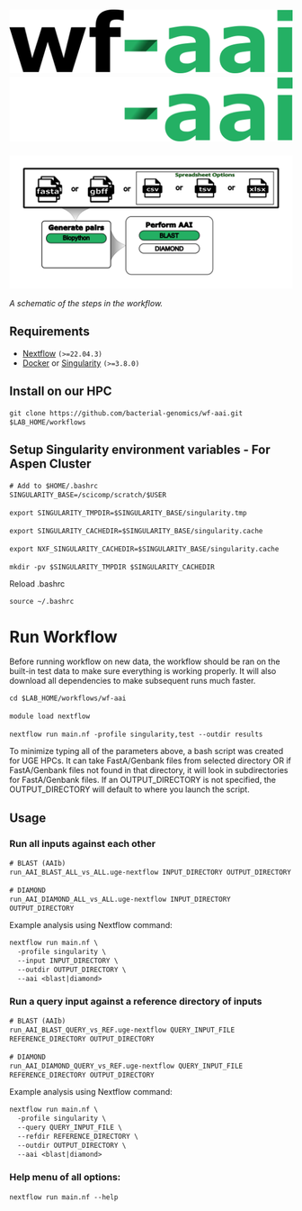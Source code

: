 # ![wf-aai](images/wf-aai_logo_light.png#gh-light-mode-only) ![wf-aai](images/wf-aai_logo_dark.png#gh-dark-mode-only)

![workflow](images/wf-aai_workflow.png)

_A schematic of the steps in the workflow._

## Requirements

- [Nextflow](https://www.nextflow.io/docs/latest/getstarted.html#installation) `(>=22.04.3)`
- [Docker](https://docs.docker.com/engine/installation/) or [Singularity](https://www.sylabs.io/guides/3.0/user-guide/) `(>=3.8.0)`

## Install on our HPC

```
git clone https://github.com/bacterial-genomics/wf-aai.git $LAB_HOME/workflows
```

## Setup Singularity environment variables - For Aspen Cluster

```
# Add to $HOME/.bashrc
SINGULARITY_BASE=/scicomp/scratch/$USER

export SINGULARITY_TMPDIR=$SINGULARITY_BASE/singularity.tmp

export SINGULARITY_CACHEDIR=$SINGULARITY_BASE/singularity.cache

export NXF_SINGULARITY_CACHEDIR=$SINGULARITY_BASE/singularity.cache

mkdir -pv $SINGULARITY_TMPDIR $SINGULARITY_CACHEDIR
```

Reload .bashrc

```
source ~/.bashrc
```

# Run Workflow

Before running workflow on new data, the workflow should be ran on the built-in test data to make sure everything is working properly. It will also download all dependencies to make subsequent runs much faster.

```
cd $LAB_HOME/workflows/wf-aai

module load nextflow

nextflow run main.nf -profile singularity,test --outdir results
```

To minimize typing all of the parameters above, a bash script was created for UGE HPCs. It can take FastA/Genbank files from selected directory OR if FastA/Genbank files not found in that directory, it will look in subdirectories for FastA/Genbank files. If an OUTPUT_DIRECTORY is not specified, the OUTPUT_DIRECTORY will default to where you launch the script.

## Usage

### Run all inputs against each other

```
# BLAST (AAIb)
run_AAI_BLAST_ALL_vs_ALL.uge-nextflow INPUT_DIRECTORY OUTPUT_DIRECTORY

# DIAMOND
run_AAI_DIAMOND_ALL_vs_ALL.uge-nextflow INPUT_DIRECTORY OUTPUT_DIRECTORY
```

Example analysis using Nextflow command:

```
nextflow run main.nf \
  -profile singularity \
  --input INPUT_DIRECTORY \
  --outdir OUTPUT_DIRECTORY \
  --aai <blast|diamond>
```

### Run a query input against a reference directory of inputs

```
# BLAST (AAIb)
run_AAI_BLAST_QUERY_vs_REF.uge-nextflow QUERY_INPUT_FILE REFERENCE_DIRECTORY OUTPUT_DIRECTORY

# DIAMOND
run_AAI_DIAMOND_QUERY_vs_REF.uge-nextflow QUERY_INPUT_FILE REFERENCE_DIRECTORY OUTPUT_DIRECTORY
```

Example analysis using Nextflow command:

```
nextflow run main.nf \
  -profile singularity \
  --query QUERY_INPUT_FILE \
  --refdir REFERENCE_DIRECTORY \
  --outdir OUTPUT_DIRECTORY \
  --aai <blast|diamond>
```

### Help menu of all options:

```
nextflow run main.nf --help
```
